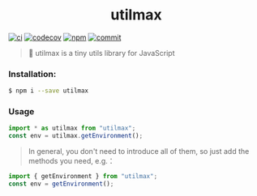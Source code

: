<div align="center">
  <h1>utilmax</h1>
</div>

  [![ci](https://github.com/marsczen/utilmax/actions/workflows/ci.yml/badge.svg)](https://github.com/marsczen/utilmax/actions/workflows/ci.yml)
  [![codecov](https://codecov.io/gh/marsczen/utilmax/branch/master/graph/badge.svg?token=KSI3SMB745)](https://codecov.io/gh/marsczen/utilmax)
  [![npm](https://img.shields.io/github/v/release/marsczen/utilmax.svg)](https://www.npmjs.com/package/utilmax)
  [![commit](https://img.shields.io/github/last-commit/marsczen/utilmax.svg?style=popout)](https://img.shields.io/github/last-commit/marsczen/utilmax.svg?style=popout)


> 🐝 utilmax is a tiny utils library for JavaScript

### Installation:

```bash
$ npm i --save utilmax
```

### Usage

```javascript
import * as utilmax from "utilmax";
const env = utilmax.getEnvironment();
```


> In general, you don't need to introduce all of them, so just add the methods you need, e.g.：

```javascript
import { getEnvironment } from "utilmax";
const env = getEnvironment();
```

